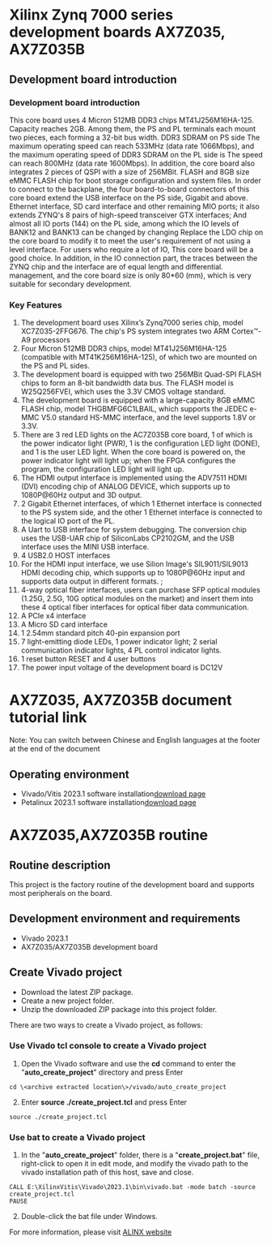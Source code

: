 # Xilinx Zynq 7000 series development boards AX7Z035, AX7Z035B
## Development board introduction
### Development board introduction
This core board uses 4 Micron 512MB DDR3 chips MT41J256M16HA-125.
Capacity reaches 2GB. Among them, the PS and PL terminals each mount two pieces, each forming a 32-bit bus width. DDR3 SDRAM on PS side
The maximum operating speed can reach 533MHz (data rate 1066Mbps), and the maximum operating speed of DDR3 SDRAM on the PL side is
The speed can reach 800MHz (data rate 1600Mbps). In addition, the core board also integrates 2 pieces of QSPI with a size of 256MBit.
FLASH and 8GB size eMMC FLASH chip for boot storage configuration and system files.
In order to connect to the backplane, the four board-to-board connectors of this core board extend the USB interface on the PS side, Gigabit and above.
Ethernet interface, SD card interface and other remaining MIO ports; it also extends ZYNQ's 8 pairs of high-speed transceiver GTX interfaces;
And almost all IO ports (144) on the PL side, among which the IO levels of BANK12 and BANK13 can be changed by changing
Replace the LDO chip on the core board to modify it to meet the user's requirement of not using a level interface. For users who require a lot of IO,
This core board will be a good choice. In addition, in the IO connection part, the traces between the ZYNQ chip and the interface are of equal length and differential.
management, and the core board size is only 80*60 (mm), which is very suitable for secondary development.
### Key Features
1. The development board uses Xilinx’s Zynq7000 series chip, model XC7Z035-2FFG676. The chip's PS system integrates two ARM Cortex™-A9 processors
2. Four Micron 512MB DDR3 chips, model MT41J256M16HA-125 (compatible with MT41K256M16HA-125), of which two are mounted on the PS and PL sides.
3. The development board is equipped with two 256MBit Quad-SPI FLASH chips to form an 8-bit bandwidth data bus. The FLASH model is W25Q256FVEI, which uses the 3.3V CMOS voltage standard.
4. The development board is equipped with a large-capacity 8GB eMMC FLASH chip, model THGBMFG6C1LBAIL, which supports the JEDEC e-MMC V5.0 standard HS-MMC interface, and the level supports 1.8V or 3.3V.
5. There are 3 red LED lights on the AC7Z035B core board, 1 of which is the power indicator light (PWR), 1 is the configuration LED light (DONE), and 1 is the user LED light. When the core board is powered on, the power indicator light will light up; when the FPGA configures the program, the configuration LED light will light up.
6. The HDMI output interface is implemented using the ADV7511 HDMI (DVI) encoding chip of ANALOG DEVICE, which supports up to 1080P@60Hz output and 3D output.
7. 2 Gigabit Ethernet interfaces, of which 1 Ethernet interface is connected to the PS system side, and the other 1 Ethernet interface is connected to the logical IO port of the PL.
8. A Uart to USB interface for system debugging. The conversion chip uses the USB-UAR chip of SiliconLabs CP2102GM, and the USB interface uses the MINI USB interface.
9. 4 USB2.0 HOST interfaces
10. For the HDMI input interface, we use Silion Image's SIL9011/SIL9013 HDMI decoding chip, which supports up to 1080P@60Hz input and supports data output in different formats. ;
11. 4-way optical fiber interfaces, users can purchase SFP optical modules (1.25G, 2.5G, 10G optical modules on the market) and insert them into these 4 optical fiber interfaces for optical fiber data communication.
12. A PCIe x4 interface
13. A Micro SD card interface
14. 1 2.54mm standard pitch 40-pin expansion port
15. 7 light-emitting diode LEDs, 1 power indicator light; 2 serial communication indicator lights, 4 PL control indicator lights.
16. 1 reset button RESET and 4 user buttons
17. The power input voltage of the development board is DC12V

# AX7Z035, AX7Z035B document tutorial link

 Note: You can switch between Chinese and English languages at the footer at the end of the document

## Operating environment
* Vivado/Vitis 2023.1 software installation[download page](https://www.xilinx.com/support/download/index.html/content/xilinx/en/downloadNav/vitis/2023-1.html)
* Petalinux 2023.1 software installation[download page](https://www.xilinx.com/support/download/index.html/content/xilinx/en/downloadNav/embedded-design-tools/2023-1.html)

# AX7Z035,AX7Z035B routine
## Routine description
This project is the factory routine of the development board and supports most peripherals on the board.
## Development environment and requirements
* Vivado 2023.1
* AX7Z035/AX7Z035B development board
## Create Vivado project
* Download the latest ZIP package.
* Create a new project folder.
* Unzip the downloaded ZIP package into this project folder.


There are two ways to create a Vivado project, as follows:
### Use Vivado tcl console to create a Vivado project
1. Open the Vivado software and use the **cd** command to enter the "**auto_create_project**" directory and press Enter
```
cd \<archive extracted location\>/vivado/auto_create_project
```
2. Enter **source ./create_project.tcl** and press Enter
```
source ./create_project.tcl
```

### Use bat to create a Vivado project
1. In the "**auto_create_project**" folder, there is a "**create_project.bat**" file, right-click to open it in edit mode, and modify the vivado path to the vivado installation path of this host, save and close.
```
CALL E:\XilinxVitis\Vivado\2023.1\bin\vivado.bat -mode batch -source create_project.tcl
PAUSE
```
2. Double-click the bat file under Windows.


For more information, please visit [ALINX website](https://www.alinx.com)